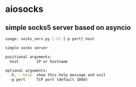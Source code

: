 # aiosocks

## simple socks5 server based on asyncio

```bash
usage: socks_serv.py [-h] [-p port] host

simple socks server

positional arguments:
  host        IP or hostname

optional arguments:
  -h, --help  show this help message and exit
  -p port     TCP port (default 1060)
```
